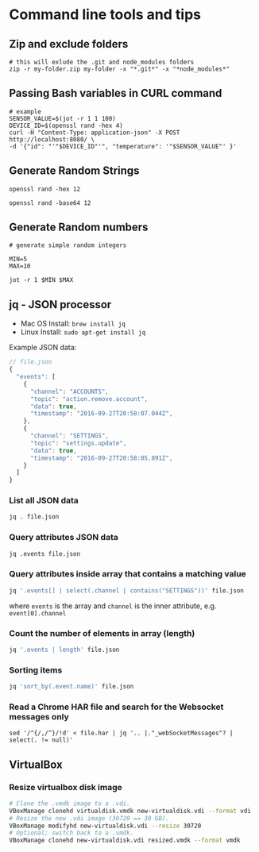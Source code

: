 # Command line tools and tips

## Zip and exclude folders

```
# this will exlude the .git and node_modules folders
zip -r my-folder.zip my-folder -x "*.git*" -x "*node_modules*"
```

## Passing Bash variables in CURL command

```
# example 
SENSOR_VALUE=$(jot -r 1 1 100)
DEVICE_ID=$(openssl rand -hex 4)
curl -H "Content-Type: application-json" -X POST http://localhost:8080/ \
-d '{"id": "'"$DEVICE_ID"'", "temperature": '"$SENSOR_VALUE"' }'
```

## Generate Random Strings

```
openssl rand -hex 12

openssl rand -base64 12
```

## Generate Random numbers

```
# generate simple random integers

MIN=5
MAX=10

jot -r 1 $MIN $MAX
```

## jq - JSON processor

* Mac OS Install: ```brew install jq```
* Linux Install: ```sudo apt-get install jq```

Example JSON data:

```javascript
// file.json
{
  "events": [
    {
      "channel": "ACCOUNTS",
      "topic": "action.remove.account",
      "data": true,
      "timestamp": "2016-09-27T20:58:07.044Z",
    },
    {
      "channel": "SETTINGS",
      "topic": "settings.update",
      "data": true,
      "timestamp": "2016-09-27T20:58:05.891Z",
    }    
  ]
}
```

### List all JSON data

```bash
jq . file.json
```

### Query attributes JSON data

```bash
jq .events file.json
```

### Query attributes inside array that contains a matching value

```bash
jq '.events[] | select(.channel | contains("SETTINGS"))' file.json
```
where ```events``` is the array and ```channel``` is the inner attribute, e.g. ```event[0].channel```

### Count the number of elements in array (length)

```bash
jq '.events | length' file.json
```

### Sorting items

```bash
jq 'sort_by(.event.name)' file.json

```

### Read a Chrome HAR file and search for the Websocket messages only

```
sed '/^{/,/^}/!d' < file.har | jq '.. |."_webSocketMessages"? | select(. != null)'
```

## VirtualBox

### Resize virtualbox disk image

```bash
# Clone the .vmdk image to a .vdi.
VBoxManage clonehd virtualdisk.vmdk new-virtualdisk.vdi --format vdi
# Resize the new .vdi image (30720 == 30 GB).
VBoxManage modifyhd new-virtualdisk.vdi --resize 30720
# Optional; switch back to a .vmdk.
VBoxManage clonehd new-virtualdisk.vdi resized.vmdk --format vmdk
```
